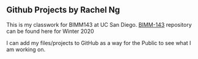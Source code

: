 ## Github Projects by Rachel Ng

This is my classwork for BIMM143 at UC San Diego.
[BIMM-143](https://github.com/rachelng5/bimm143.git) repository can be found here for Winter 2020

I can add my files/projects to GitHub as a way for the Public to see what I am working on.
